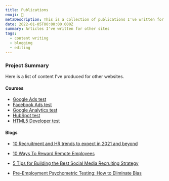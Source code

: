 ```yaml
---
title: Publications
emoji: 🦖
metaDescription: This is a collection of publications I've written for other websites. View some of the content writing and courses I've written.
date: 2022-01-05T00:00:00.000Z
summary: Articles I've written for other sites
tags:
  - content writing
  - blogging
  - editing
---
```


### Project Summary

Here is a list of content I've produced for other websites.

#### Courses

- <a href="https://www.picked.ai/software-skills-tests/google-ads/">Google Ads test</a>
- <a href="https://www.picked.ai/software-skills-tests/facebook-ads/">Facebook Ads test</a>
- <a href="https://www.picked.ai/software-skills-tests/google-analytics/">Google Analytics test</a>
- <a href="hhttps://www.picked.ai/software-skills-tests/hubspot/">HubSpot test</a>
- <a href="https://www.testcandidates.com/coding-tests/html5-developer/">HTML5 Developer test</a>

#### Blogs

- <a href="https://www.testcandidates.com/magazine/recruitment-trends-to-expect-from-2021/">10 Recruitment and HR trends to expect in 2021 and beyond</a>

- <a href="https://talentculture.com/10-ways-to-reward-remote-employees/">10 Ways To Reward Remote Employees</a>

- <a href="https://www.testcandidates.com/magazine/5-tips-building-best-social-media-recruiting-strategy/">5 Tips for Building the Best Social Media Recruiting Strategy</a>

- <a href="https://www.testcandidates.com/magazine/pre-employment-psychometric-testing-how-to-eliminate-bias/">Pre-Employment Psychometric Testing: How to Eliminate Bias</a>

